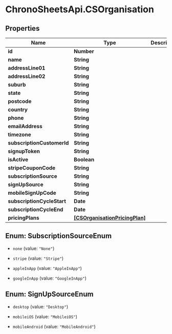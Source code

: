 # ChronoSheetsApi.CSOrganisation

## Properties
Name | Type | Description | Notes
------------ | ------------- | ------------- | -------------
**id** | **Number** |  | [optional] 
**name** | **String** |  | [optional] 
**addressLine01** | **String** |  | [optional] 
**addressLine02** | **String** |  | [optional] 
**suburb** | **String** |  | [optional] 
**state** | **String** |  | [optional] 
**postcode** | **String** |  | [optional] 
**country** | **String** |  | [optional] 
**phone** | **String** |  | [optional] 
**emailAddress** | **String** |  | [optional] 
**timezone** | **String** |  | [optional] 
**subscriptionCustomerId** | **String** |  | [optional] 
**signupToken** | **String** |  | [optional] 
**isActive** | **Boolean** |  | [optional] 
**stripeCouponCode** | **String** |  | [optional] 
**subscriptionSource** | **String** |  | [optional] 
**signUpSource** | **String** |  | [optional] 
**mobileSignUpCode** | **String** |  | [optional] 
**subscriptionCycleStart** | **Date** |  | [optional] 
**subscriptionCycleEnd** | **Date** |  | [optional] 
**pricingPlans** | [**[CSOrganisationPricingPlan]**](CSOrganisationPricingPlan.md) |  | [optional] 


<a name="SubscriptionSourceEnum"></a>
## Enum: SubscriptionSourceEnum


* `none` (value: `"None"`)

* `stripe` (value: `"Stripe"`)

* `appleInApp` (value: `"AppleInApp"`)

* `googleInApp` (value: `"GoogleInApp"`)




<a name="SignUpSourceEnum"></a>
## Enum: SignUpSourceEnum


* `desktop` (value: `"Desktop"`)

* `mobileiOS` (value: `"MobileiOS"`)

* `mobileAndroid` (value: `"MobileAndroid"`)




